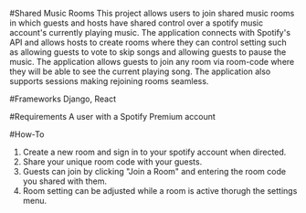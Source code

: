 #Shared Music Rooms
This project allows users to join shared music rooms in which guests and hosts have shared control over a spotify music account's currently playing music. 
The application connects with Spotify's API and allows hosts to create rooms where they can control setting such as allowing guests to vote to skip songs and allowing guests to pause the music.
The application allows guests to join any room via room-code where they will be able to see the current playing song. 
The application also supports sessions making rejoining rooms seamless. 

#Frameworks
Django, React
 
#Requirements
A user with a Spotify Premium account

#How-To
1) Create a new room and sign in to your spotify account when directed. 
2) Share your unique room code with your guests. 
3) Guests can join by clicking "Join a Room" and entering the room code you shared with them. 
4) Room setting can be adjusted while a room is active thorugh the settings menu. 
